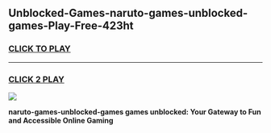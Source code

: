 
## Unblocked-Games-naruto-games-unblocked-games-Play-Free-423ht
<h3>
<a href="https://premium76.site?title=naruto-games-unblocked-games&ref=19M">CLICK TO PLAY</a></h3>
<hr>

<h3>
<a href="https://premium76.site?title=naruto-games-unblocked-games&ref=19M">CLICK 2 PLAY</a>
  
</h3>

<a href="https://premium76.site?title=naruto-games-unblocked-games&ref=19M"><img src="https://clearcache.store/games.png"></a>


**naruto-games-unblocked-games games unblocked: Your Gateway to Fun and Accessible Online Gaming**
